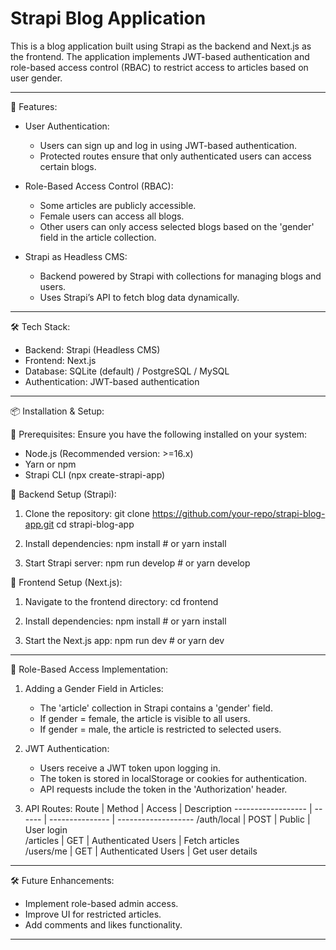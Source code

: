 Strapi Blog Application
========================

This is a blog application built using Strapi as the backend and Next.js as the frontend. 
The application implements JWT-based authentication and role-based access control (RBAC) to restrict access to articles based on user gender.

-----------------------------------------------------

🚀 Features:

- User Authentication:
  - Users can sign up and log in using JWT-based authentication.
  - Protected routes ensure that only authenticated users can access certain blogs.

- Role-Based Access Control (RBAC):
  - Some articles are publicly accessible.
  - Female users can access all blogs.
  - Other users can only access selected blogs based on the 'gender' field in the article collection.

- Strapi as Headless CMS:
  - Backend powered by Strapi with collections for managing blogs and users.
  - Uses Strapi’s API to fetch blog data dynamically.

-----------------------------------------------------

🛠 Tech Stack:

- Backend: Strapi (Headless CMS)
- Frontend: Next.js
- Database: SQLite (default) / PostgreSQL / MySQL
- Authentication: JWT-based authentication

-----------------------------------------------------

📦 Installation & Setup:

🔹 Prerequisites:
Ensure you have the following installed on your system:
- Node.js (Recommended version: >=16.x)
- Yarn or npm
- Strapi CLI (npx create-strapi-app)

🔹 Backend Setup (Strapi):
1. Clone the repository:
   git clone https://github.com/your-repo/strapi-blog-app.git
   cd strapi-blog-app

2. Install dependencies:
   npm install  # or yarn install

3. Start Strapi server:
   npm run develop  # or yarn develop

🔹 Frontend Setup (Next.js):
1. Navigate to the frontend directory:
   cd frontend

2. Install dependencies:
   npm install  # or yarn install

3. Start the Next.js app:
   npm run dev  # or yarn dev
  

-----------------------------------------------------

🔐 Role-Based Access Implementation:

1. Adding a Gender Field in Articles:
   - The 'article' collection in Strapi contains a 'gender' field.
   - If gender = female, the article is visible to all users.
   - If gender = male, the article is restricted to selected users.

2. JWT Authentication:
   - Users receive a JWT token upon logging in.
   - The token is stored in localStorage or cookies for authentication.
   - API requests include the token in the 'Authorization' header.

3. API Routes:
   Route              | Method | Access           | Description
   ------------------ | ------ | --------------- | -------------------
   /auth/local       | POST   | Public          | User login  
   /articles        | GET    | Authenticated Users | Fetch articles  
   /users/me        | GET    | Authenticated Users | Get user details  

-----------------------------------------------------

🛠 Future Enhancements:

- Implement role-based admin access.
- Improve UI for restricted articles.
- Add comments and likes functionality.

-----------------------------------------------------
